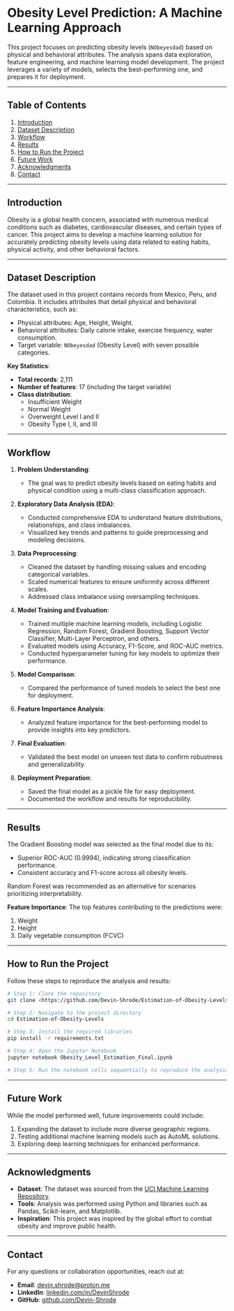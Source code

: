 # Obesity Level Prediction: A Machine Learning Approach

This project focuses on predicting obesity levels (`NObeyesdad`) based on physical and behavioral attributes. The analysis spans data exploration, feature engineering, and machine learning model development. The project leverages a variety of models, selects the best-performing one, and prepares it for deployment.

---

## Table of Contents
1. [Introduction](#introduction)
2. [Dataset Description](#dataset-description)
3. [Workflow](#workflow)
4. [Results](#results)
5. [How to Run the Project](#how-to-run-the-project)
6. [Future Work](#future-work)
7. [Acknowledgments](#acknowledgments)
8. [Contact](#contact)

---

## Introduction
Obesity is a global health concern, associated with numerous medical conditions such as diabetes, cardiovascular diseases, and certain types of cancer. This project aims to develop a machine learning solution for accurately predicting obesity levels using data related to eating habits, physical activity, and other behavioral factors.

---

## Dataset Description
The dataset used in this project contains records from Mexico, Peru, and Colombia. It includes attributes that detail physical and behavioral characteristics, such as:
- Physical attributes: Age, Height, Weight.
- Behavioral attributes: Daily calorie intake, exercise frequency, water consumption.
- Target variable: `NObeyesdad` (Obesity Level) with seven possible categories.

**Key Statistics**:
- **Total records**: 2,111
- **Number of features**: 17 (including the target variable)
- **Class distribution**:
  - Insufficient Weight
  - Normal Weight
  - Overweight Level I and II
  - Obesity Type I, II, and III

---

## Workflow

1. **Problem Understanding**:
   - The goal was to predict obesity levels based on eating habits and physical condition using a multi-class classification approach.

2. **Exploratory Data Analysis (EDA)**:
   - Conducted comprehensive EDA to understand feature distributions, relationships, and class imbalances.
   - Visualized key trends and patterns to guide preprocessing and modeling decisions.

3. **Data Preprocessing**:
   - Cleaned the dataset by handling missing values and encoding categorical variables.
   - Scaled numerical features to ensure uniformity across different scales.
   - Addressed class imbalance using oversampling techniques.

4. **Model Training and Evaluation**:
   - Trained multiple machine learning models, including Logistic Regression, Random Forest, Gradient Boosting, Support Vector Classifier, Multi-Layer Perceptron, and others.
   - Evaluated models using Accuracy, F1-Score, and ROC-AUC metrics.
   - Conducted hyperparameter tuning for key models to optimize their performance.

5. **Model Comparison**:
   - Compared the performance of tuned models to select the best one for deployment.

6. **Feature Importance Analysis**:
   - Analyzed feature importance for the best-performing model to provide insights into key predictors.

7. **Final Evaluation**:
   - Validated the best model on unseen test data to confirm robustness and generalizability.

8. **Deployment Preparation**:
   - Saved the final model as a pickle file for easy deployment.
   - Documented the workflow and results for reproducibility.

---

## Results
The Gradient Boosting model was selected as the final model due to its:
- Superior ROC-AUC (0.9994), indicating strong classification performance.
- Consistent accuracy and F1-score across all obesity levels.

Random Forest was recommended as an alternative for scenarios prioritizing interpretability.

**Feature Importance**:
The top features contributing to the predictions were:
1. Weight
2. Height
3. Daily vegetable consumption (FCVC)

---

## How to Run the Project
Follow these steps to reproduce the analysis and results:

```bash
# Step 1: Clone the repository
git clone <https://github.com/Devin-Shrode/Estimation-of-Obesity-Levels>

# Step 2: Navigate to the project directory
cd Estimation-of-Obesity-Levels

# Step 3: Install the required libraries
pip install -r requirements.txt

# Step 4: Open the Jupyter Notebook
jupyter notebook Obesity_Level_Estimation_Final.ipynb

# Step 5: Run the notebook cells sequentially to reproduce the analysis and results

```

---

## Future Work
While the model performed well, future improvements could include:
1. Expanding the dataset to include more diverse geographic regions.
2. Testing additional machine learning models such as AutoML solutions.
3. Exploring deep learning techniques for enhanced performance.

---

## Acknowledgments
- **Dataset**: The dataset was sourced from the [UCI Machine Learning Repository](https://archive.ics.uci.edu/dataset/544/estimation+of+obesity+levels+based+on+eating+habits+and+physical+condition).
- **Tools**: Analysis was performed using Python and libraries such as Pandas, Scikit-learn, and Matplotlib.
- **Inspiration**: This project was inspired by the global effort to combat obesity and improve public health.

---

## Contact
For any questions or collaboration opportunities, reach out at:
- **Email**: devin.shrode@proton.me  
- **LinkedIn**: [linkedin.com/in/DevinShrode](https://www.linkedin.com/in/DevinShrode)  
- **GitHub**: [github.com/Devin-Shrode](https://github.com/Devin-Shrode)  

